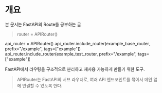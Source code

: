 # 개요

본 문서는 FastAPI의 Route를 공부하는 글

> router = APIRouter()

api_router = APIRouter()
api_router.include_router(example_base_router, prefix="/example", tags=["example"])
api_router.include_router(example_test_router, prefix="/example", tags=["example"])

FastAPI에서 라우팅을 구조적으로 분리하고 재사용 가능하게 만들기 위한 도구.

> APIRouter는 FastAPI의 서브 라우터로, 여러 API 엔드포인트를 묶어서 메인 앱에 연결할 수 있도록 한다.
